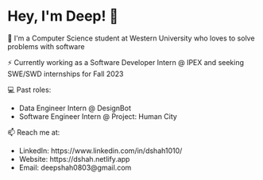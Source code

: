 <h1>Hey, I'm Deep! 👋</h1>

🔭 I'm a Computer Science student at Western University who loves to solve problems with software

⚡️ Currently working as a Software Developer Intern @ IPEX and seeking SWE/SWD internships for Fall 2023

💻 Past roles:
  <ul>
  <li>Data Engineer Intern @ DesignBot</li>
   <li>Software Engineer Intern @ Project: Human City</li>
  </ul>

📫 Reach me at:
  <ul>
   <li>LinkedIn: https://www.linkedin.com/in/dshah1010/</li>
   <li>Website: https://dshah.netlify.app</li>
   <li>Email: deepshah0803@gmail.com</li>
  </ul>

